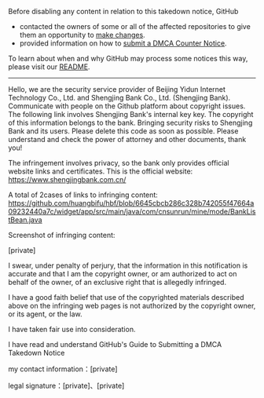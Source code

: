 Before disabling any content in relation to this takedown notice, GitHub
- contacted the owners of some or all of the affected repositories to give them an opportunity to [make changes](https://docs.github.com/en/github/site-policy/dmca-takedown-policy#a-how-does-this-actually-work).
- provided information on how to [submit a DMCA Counter Notice](https://docs.github.com/en/articles/guide-to-submitting-a-dmca-counter-notice).

To learn about when and why GitHub may process some notices this way, please visit our [README](https://github.com/github/dmca/blob/master/README.md#anatomy-of-a-takedown-notice).

---

Hello, we are the security service provider of Beijing Yidun Internet Technology Co., Ltd. and Shengjing Bank Co., Ltd. (Shengjing Bank). Communicate with people on the Github platform about copyright issues. The following link involves Shengjing Bank's internal key key. The copyright of this information belongs to the bank. Bringing security risks to Shengjing Bank and its users. Please delete this code as soon as possible. Please understand and check the power of attorney and other documents, thank you!

The infringement involves privacy, so the bank only provides official website links and certificates. This is the official website:  
https://www.shengjingbank.com.cn/

A total of 2cases of links to infringing content: 
https://github.com/huangbifu/hbf/blob/6645cbcb286c328b742055f47664a09232440a7c/widget/app/src/main/java/com/cnsunrun/mine/mode/BankListBean.java

Screenshot of infringing content:

[private]

I swear, under penalty of perjury, that the information in this notification is accurate and that I am the copyright owner, or am authorized to act on behalf of the owner, of an exclusive right that is allegedly infringed.

I have a good faith belief that use of the copyrighted materials described above on the infringing web pages is not authorized by the copyright owner, or its agent, or the law.

I have taken fair use into consideration.

I have read and understand GitHub's Guide to Submitting a DMCA Takedown Notice

my contact information：[private]

legal signature：[private]、[private]
